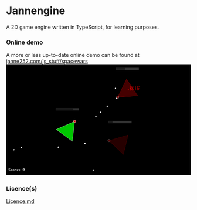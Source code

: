 # Jannengine
A 2D game engine written in TypeScript, for learning purposes.

### Online demo ###
A more or less up-to-date online demo can be found at [janne252.com/js_stuff/spacewars](https://janne252.com/js_stuff/spacewars/index.html)
![](https://raw.githubusercontent.com/Janne252/jannengine/master/image/preview_01.png)
### Licence(s) ##
[Licence.md](https://github.com/Janne252/jannengine/blob/master/LICENCE.md)